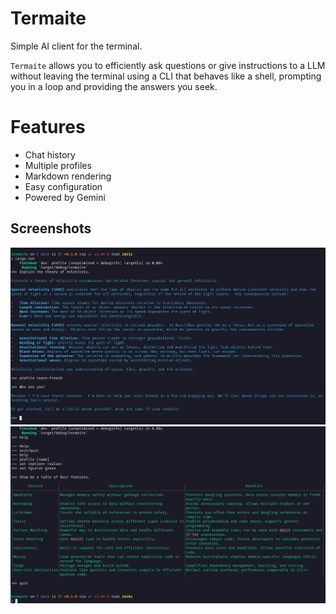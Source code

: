 # Termaite

Simple AI client for the terminal.

`Termaite` allows you to efficiently ask questions or give instructions to a LLM without leaving the terminal using a CLI that behaves like a shell, prompting you in a loop and providing the answers you seek.

# Features

* Chat history
* Multiple profiles
* Markdown rendering
* Easy configuration
* Powered by Gemini


## Screenshots

![termaite_01](screenshots/termaite_01.png)
![termaite_02](screenshots/termaite_02.png)